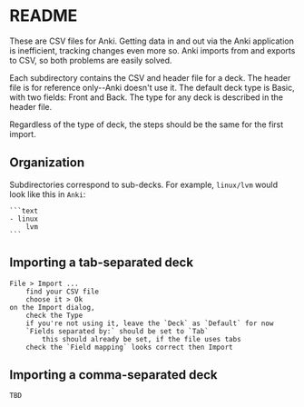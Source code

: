 # README

These are CSV files for Anki. Getting data in and out via the Anki application is inefficient, tracking changes even more so. Anki imports from and exports to CSV, so both problems are easily solved.

Each subdirectory contains the CSV and header file for a deck. The header file is for reference only--Anki doesn't use it. The default deck type is Basic, with two fields: Front and Back. The type for any deck is described in the header file.

Regardless of the type of deck, the steps should be the same for the first import.

## Organization

Subdirectories correspond to sub-decks. For example, `linux/lvm` would look like this in `Anki`:

    ```text
    - linux
        lvm
    ```

## Importing a tab-separated deck

    File > Import ...
        find your CSV file
        choose it > Ok
    on the Import dialog,
        check the Type
        if you're not using it, leave the `Deck` as `Default` for now
        `Fields separated by:` should be set to `Tab`
            this should already be set, if the file uses tabs
        check the `Field mapping` looks correct then Import

## Importing a comma-separated deck

    TBD
